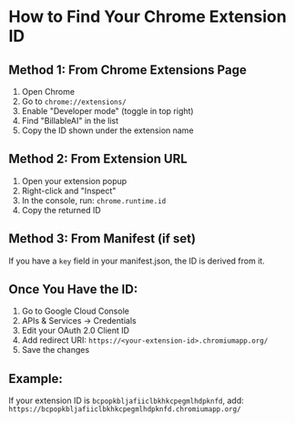 # How to Find Your Chrome Extension ID

## Method 1: From Chrome Extensions Page
1. Open Chrome
2. Go to `chrome://extensions/`
3. Enable "Developer mode" (toggle in top right)
4. Find "BillableAI" in the list
5. Copy the ID shown under the extension name

## Method 2: From Extension URL
1. Open your extension popup
2. Right-click and "Inspect"
3. In the console, run: `chrome.runtime.id`
4. Copy the returned ID

## Method 3: From Manifest (if set)
If you have a `key` field in your manifest.json, the ID is derived from it.

## Once You Have the ID:
1. Go to Google Cloud Console
2. APIs & Services → Credentials
3. Edit your OAuth 2.0 Client ID
4. Add redirect URI: `https://<your-extension-id>.chromiumapp.org/`
5. Save the changes

## Example:
If your extension ID is `bcpopkbljafiiclbkhkcpegmlhdpknfd`, add:
`https://bcpopkbljafiiclbkhkcpegmlhdpknfd.chromiumapp.org/` 